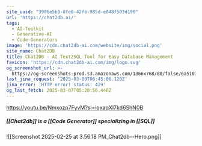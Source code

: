 ```yaml
---
site_uuid: "3986e5b3-8fe0-42fb-985d-e048f503d190"
url: 'https://chat2db.ai/'
tags:
  - AI-Toolkit
  - Generative-AI
  - Code-Generators
image: 'https://cdn.chat2db-ai.com/website/img/social.png'
site_name: Chat2DB
title: Chat2DB - AI Text2SQL Tool for Easy Database Management
favicon: 'https://cdn.chat2db-ai.com/img/logo.svg'
og_screenshot_url: >-
  https://og-screenshots-prod.s3.amazonaws.com/1366x768/80/false/6a5107dd24e9b0bea7d82ca993c4b9ae37942666373f70cd2f33e8126a415dc9.jpeg
last_jina_request: '2025-03-09T06:45:06.120Z'
jina_error: 'HTTP error! status: 429'
og_last_fetch: 2025-03-07T05:20:56.440Z
---
```

https://youtu.be/Nmxozp7FyvM?si=iqxaqXI7kd6ShN0B

##### [[Chat2db]] is a [[Code Generator]] specializing in [[SQL]]
![[Screenshot 2025-02-25 at 3.56.18 PM_Chat2db--Hero.png]]
